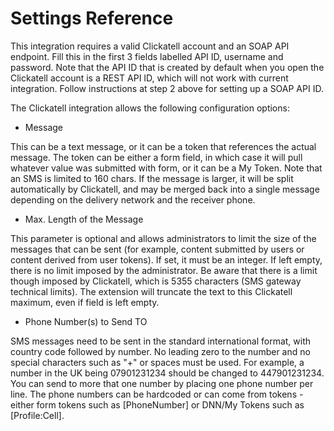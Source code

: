 # Settings Reference

This integration requires a valid Clickatell account and an SOAP API endpoint. Fill this in the first 3 fields labelled API ID, username and password. Note that the API ID that is created by default when you open the Clickatell account is a REST API ID, which will not work with current integration. Follow instructions at step 2 above for setting up a SOAP API ID.

The Clickatell integration allows the following configuration options:
* Message

This can be a text message, or it can be a token that references the actual message. The token can be either a form field, in which case it will pull whatever value was submitted with form, or it can be a My Token. Note that an SMS is limited to 160 chars. If the message is larger, it will be split automatically by Clickatell, and may be merged back into a single message depending on the delivery network and the receiver phone.

* Max. Length of the Message

This parameter is optional and allows administrators to limit the size of the messages that can be sent (for example, content submitted by users or content derived from user tokens). If set, it must be an integer. If left empty, there is no limit imposed by the administrator. Be aware that there is a limit though imposed by Clickatell, which is  5355 characters (SMS gateway technical  limits). The extension will truncate the text to this Clickatell maximum, even if field is left empty.

* Phone Number(s) to Send TO

SMS messages need to be sent in the standard international format, with country code followed by number. No leading zero to the number and no special characters such as "+" or spaces must be used. For example, a number in the UK being 07901231234 should be changed to 447901231234. You can send to more that one number by placing one phone number per line. The phone numbers can be hardcoded or can come from tokens - either form tokens such as [PhoneNumber] or DNN/My Tokens such as [Profile:Cell].

